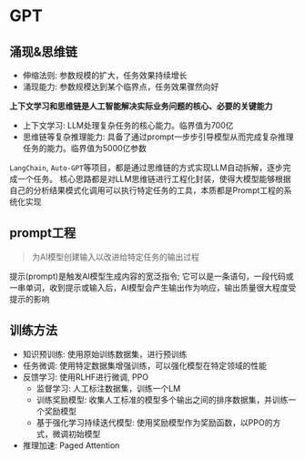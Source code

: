 # GPT

## 涌现&思维链

- 伸缩法则: 参数规模的扩大，任务效果持续增长
- 涌现能力: 参数规模达到某个临界点，任务效果骤然向好

**上下文学习和思维链是人工智能解决实际业务问题的核心、必要的关键能力**

- 上下文学习: LLM处理复杂任务的核心能力。临界值为700亿
- 思维链等复杂推理能力: 具备了通过prompt一步步引导模型从而完成复杂推理任务的能力。临界值为5000亿参数

`LangChain`, `Auto-GPT`等项目，都是通过思维链的方式实现LLM自动拆解，逐步完成一个任务。 核心思路都是对LLM思维链进行工程化封装，使得大模型能够根据自己的分析结果模式化调用可以执行特定任务的工具，本质都是Prompt工程的系统化实现

## prompt工程

> 为AI模型创建输入以改进给特定任务的输出过程

提示(prompt)是触发AI模型生成内容的宽泛指令; 它可以是一条语句，一段代码或一串单词，收到提示或输入后，AI模型会产生输出作为响应，输出质量很大程度受提示的影响

## 训练方法

- 知识预训练: 使用原始训练数据集，进行预训练
- 任务微调: 使用特定数据集增强训练，可以强化模型在特定领域的性能
- 反馈学习: 使用RLHF进行微调, PPO
  - 监督学习: 人工标注数据集，训练一个LM
  - 训练奖励模型: 收集人工标准的模型多个输出之间的排序数据集，并训练一个奖励模型
  - 基于强化学习持续迭代模型: 使用奖励模型作为奖励函数，以PPO的方式，微调初始模型
- 推理加速: Paged Attention